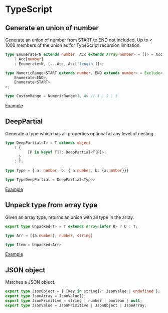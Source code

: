 # TypeScript

## Generate an union of number 

Generate an union of number from START to END not included. Up to < 1000 members of the union as for TypeScript recursion limitation.

```typescript
type Enumerate<N extends number, Acc extends Array<number> = []> = Acc['length'] extends N
    ? Acc[number]
    : Enumerate<N, [...Acc, Acc['length']]>;

type NumericRange<START extends number, END extends number> = Exclude<
    Enumerate<END>,
    Enumerate<START>
>;

type CustomRange = NumericRange<1, 4> // 1 | 2 | 3
```

[Example](https://www.typescriptlang.org/play?ssl=10&ssc=51&pln=1&pc=1#code/C4TwDgpgBAogdgVwLYQE4ENgQDwDkoQAeWcAJgM5SJIBGaANFAIIDGLBxEZlTqGI2anVQA+KAF4oAbQC6YyaxZSA5ABsuAc2AALZTI4kKUXACgo5qAH5mbKULQyzFgFyxqaTDlyMpAOn+KjIoq6nBaujJyANwmJqCQxshoAJYsAEroYTgAygAqTGm5BlxG9qiMMLgAIsXcVMjC8rCELKoIpDhO5vBJGFjYlVUi9F1uvZ7YeQW5IiYiMXHg0ADCCOTAAPZIGVkSiSioqTsaOACMjAAsYgD011CnUAA+UABMT1AAzCZAA)


## DeepPartial

Generate a type which has all properties optional at any level of nesting.

```typescript
type DeepPartial<T> = T extends object
    ? {
          [P in keyof T]?: DeepPartial<T[P]>;
      }
    : T;

type Type = { a: number, b: { a:number, b: {a:number}}}

type TypeDeepPartial = DeepPartial<Type>
```

[Example](https://www.typescriptlang.org/play?ssl=9&ssc=41&pln=1&pc=1#code/C4TwDgpgBAIhFgAoEMBOwCWyA2AeAKgHxQC8U+UEAHsBAHYAmAzlAPYBGAVhAMbABQUIVAD8UAN6Dh0oQG1EUDHSgBrCCFYAzcgF0RALljwkaTDgLydhANxTpAXztRD+W-1CRy4aGXFRkhnQArgC27BCoADRQ7IZ+AcFhEdGxEgmh4aj22fzu3l6QcAgo6FjYpEbFpmUE3oT8QA)


## Unpack type from array type

Given an array type, returns an union with all type in the array.

```typescript
export type Unpacked<T> = T extends Array<infer U> ? U : T;

type Arr = [{a:number}, number, string]

type Item = Unpacked<Arr>
```

[Example](https://www.typescriptlang.org/play?ssl=5&ssc=26&pln=1&pc=1#code/KYDwDg9gTgLgBDAnmYcCqA7MBDAxga2ABMAeAFQD44BeOMuUGYDIgZzgEEoptESBLDADNgUdFQD86OAC46AbgBQipCk7cacANoBvbDIwBXALYAjUQF8ANHCNnRN1jCiCA5gF1lq1AEkmxzUwcAmISLigKIA)

## JSON object

Matches a JSON object.

```typescript
export type JsonObject = { [Key in string]?: JsonValue | undefined };
export type JsonArray = JsonValue[];
export type JsonPrimitive = string | number | boolean | null;
export type JsonValue = JsonPrimitive | JsonObject | JsonArray;
```
